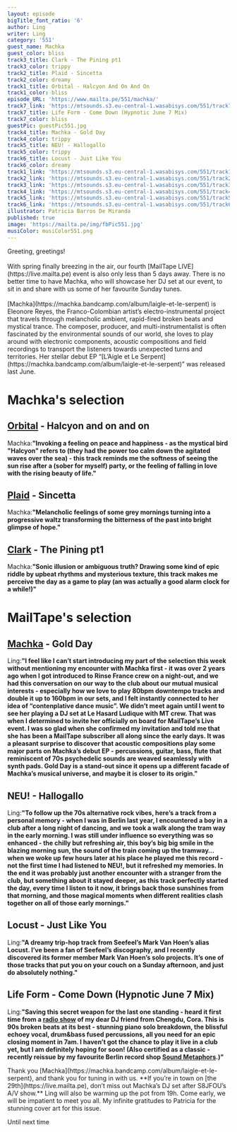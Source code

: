 ```yaml
---
layout: episode
bigTitle_font_ratio: '6'
author: Ling
writer: Ling
category: '551'
guest_name: Machka
guest_color: bliss
track3_title: Clark - The Pining pt1
track3_color: trippy
track2_title: Plaid - Sincetta
track2_color: dreamy
track1_title: Orbital - Halcyon And On And On
track1_color: bliss
episode_URL: 'https://www.mailta.pe/551/machka/'
track7_link: 'https://mtsounds.s3.eu-central-1.wasabisys.com/551/track7.mp3'
track7_title: Life Form - Come Down (Hypnotic June 7 Mix)
track7_color: bliss
guestPic: guestPic551.jpg
track4_title: Machka - Gold Day
track4_color: trippy
track5_title: NEU! - Hallogallo
track5_color: trippy
track6_title: Locust - Just Like You
track6_color: dreamy
track1_link: 'https://mtsounds.s3.eu-central-1.wasabisys.com/551/track1.mp3'
track2_link: 'https://mtsounds.s3.eu-central-1.wasabisys.com/551/track2.mp3'
track3_link: 'https://mtsounds.s3.eu-central-1.wasabisys.com/551/track3.mp3'
track4_link: 'https://mtsounds.s3.eu-central-1.wasabisys.com/551/track4.mp3'
track5_link: 'https://mtsounds.s3.eu-central-1.wasabisys.com/551/track5.mp3'
track6_link: 'https://mtsounds.s3.eu-central-1.wasabisys.com/551/track6.mp3'
illustrator: Patricia Barros De Miranda
published: true
image: 'https://mailta.pe/img/fbPic551.jpg'
musiColor: musiColor551.png
---
```

<p id="introduction">Greeting, greetings!<br /><br />With spring finally breezing in the air, our fourth [MailTape LIVE](https://live.mailta.pe) event is also only less than 5 days away. There is no better time to have Machka, who will showcase her DJ set at our event, to sit in and share with us some of her favourite Sunday tunes.<br /><br />[Machka](https://machka.bandcamp.com/album/laigle-et-le-serpent) is Eleonore Reyes, the Franco-Colombian artist’s electro-instrumental project that travels through melancholic ambient, rapid-fired broken beats and mystical trance. The composer, producer, and multi-instrumentalist is often fascinated by the environmental sounds of our world, she loves to play around with electronic components, acoustic compositions and field recordings to transport the listeners towards unexpected turns and territories. Her stellar debut EP “[L’Aigle et Le Serpent](https://machka.bandcamp.com/album/laigle-et-le-serpent)” was released last June.</p>

# Machka's selection

## [Orbital](https://www.orbitalofficial.com/) - Halcyon and on and on

Machka:**"**Invoking a feeling on peace and happiness - as the mystical bird **"**Halcyon**"** refers to (they had the power too calm down the agitated waves over the sea) - this track reminds me the softness of seeing the sun rise after a (sober for myself) party, or the feeling of falling in love with the rising beauty of life.**"**


## [Plaid](https://plaid.warp.net/) - Sincetta

Machka:**"**Melancholic feelings of some grey mornings turning into a progressive waltz transforming the bitterness of the past into bright glimpse of hope.**"**

## [Clark](https://throttleclark.com/) - The Pining pt1

Machka:**"**Sonic illusion or ambiguous truth? Drawing some kind of epic riddle by upbeat rhythms and mysterious texture, this track makes me perceive the day as a game to play (an was actually a good alarm clock for a while!)**"**

# MailTape's selection

## [Machka](https://machka.bandcamp.com/album/laigle-et-le-serpent) - Gold Day

Ling:**"**I feel like I can’t start introducing my part of the selection this week without mentioning my encounter with Machka first - it was over 2 years ago when I got introduced to Rinse France crew on a night-out, and we had this conversation on our way to the club about our mutual musical interests - especially how we love to play 80bpm downtempo tracks and double it up to 160bpm in our sets, and I felt instantly connected to her idea of “contenplative dance music”. We didn’t meet again until I went to see her playing a DJ set at Le Hasard Ludique with MT crew. That was when I determined to invite her officially on board for MailTape’s Live event. I was so glad when she confirmed my invitation and told me that she has been a MailTape subscriber all along since the early days.
It was a pleasant surprise to discover that acoustic compositions play some major parts on Machka’s debut EP - percussions, guitar, bass, flute that reminiscent of 70s psychedelic sounds are weaved seamlessly with synth pads. Gold Day is a stand-out since it opens up a different facade of Machka’s musical universe, and maybe it is closer to its origin.**"**


## NEU! - Hallogallo

Ling:**"**To follow up the 70s alternative rock vibes, here’s a track from a personal memory - when I was in Berlin last year, I encountered a boy in a club after a long night of dancing, and we took a walk along the tram way in the early morning. I was still under influence so everything was so enhanced - the chilly but refreshing air, this boy’s big big smile in the blazing morning sun, the sound of the train coming up the tramway… when we woke up few hours later at his place he played me this record - not the first time I had listened to NEU!, but it refreshed my memories. In the end it was probably just another encounter with a stranger from the club, but something about it stayed deeper, as this track perfectly started the day, every time I listen to it now, it brings back those sunshines from that morning, and those magical moments when different realities clash together on all of those early mornings.**"**

## Locust - Just Like You

Ling:**"**A dreamy trip-hop track from Seefeel’s Mark Van Hoen’s alias Locust. I’ve been a fan of Seefeel’s discography, and I recently discovered its former member Mark Van Hoen’s solo projects. It’s one of those tracks that put you on your couch on a Sunday afternoon, and just do absolutely nothing.**"**

## Life Form - Come Down (Hypnotic June 7 Mix)

Ling:**"**Saving this secret weapon for the last one standing - heard it first time from a [radio show](https://baihui.live/shows/6g+-w-cora-22-02-24/en/) of my dear DJ friend from Chengdu, Cora. This is 90s broken beats at its best - stunning piano solo breakdown, the blissful echoey vocal, drum&bass fused percussions, all you need for an epic closing moment in 7am. I haven’t got the chance to play it live in a club yet, but I am definitely hoping for soon! (Also certified as a classic - recently reissue by my favourite Berlin record shop [Sound Metaphors](https://www.soundmetaphors.com/release/28930603/Life-Form-Come-Down-Summer's-Child).)**"**


<p id="outroduction">Thank you [Machka](https://machka.bandcamp.com/album/laigle-et-le-serpent), and thank you for tuning in with us. **If you’re in town on [the 29th](https://live.mailta.pe), don’t miss out Machka’s DJ set after S8JFOU’s A/V show.** Ling will also be warming up the pot from 19h. Come early, we will be impatient to meet you all.
My infinite gratitudes to Patricia for the stunning cover art for this issue.
 
Until next time</p>

